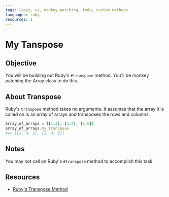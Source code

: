 ```yaml
---
tags: logic, cs, monkey patching, todo, custom methods
languages: ruby
resources: 1
---
```


# My Tanspose

## Objective

You will be building out Ruby's `#transpose` method. You'll be monkey patching the Array class to do this.

## About Transpose

Ruby's `transpose` method takes no arguments. It assumes that the array it is called on is an array of arrays and transposes the rows and columns.

```ruby
array_of_arrays = [[1,2], [3,4], [5,6]]
array_of_arrays.my_transpose
#=> [[1, 3, 5], [2, 4, 6]]
```

## Notes

You may not call on Ruby's `#transpose` method to accomplish this task.

## Resources

* [Ruby's Transpose Method](http://ruby-doc.org/core-2.2.0/Array.html#method-i-transpose)
